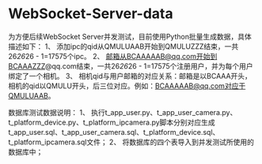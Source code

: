 # WebSocket-Server-data

为方便后续WebSocket Server并发测试，目前使用Python批量生成数据，具体描述如下：
1、	添加ipc的qid从QMULUAAB开始到QMULUZZZ结束，一共26*26*26 - 1=17575个ipc。
2、	邮箱从BCAAAAAB@qq.com开始到BCAAAZZZ@qq.com结束，一共26*26*26 - 1=17575个注册用户，并为每个用户绑定了一个相机。
3、	相机qid与用户邮箱的对应关系：邮箱是以BCAAA开头，相机的qid以QMULU开头，后三位对应。例如：BCAAAAAB@qq.com对应于QMULUAAB。

数据库测试数据说明：
1、	执行t_app_user.py、t_app_user_camera.py、t_platform_device.py、t_platform_ipcamera.py脚本分别对应生成t_app_user.sql、t_app_user_camera.sql、t_platform_device.sql、t_platform_ipcamera.sql文件；
2、	将数据库的四个表导入到并发测试所使用的数据库中；
